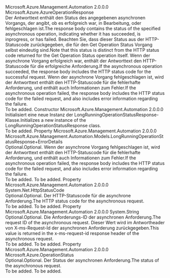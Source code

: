 <Type Name="LongRunningOperationStatusResponse" FullName="Microsoft.Azure.Management.Automation.Models.LongRunningOperationStatusResponse">
  <TypeSignature Language="C#" Value="public class LongRunningOperationStatusResponse : Microsoft.Azure.AzureOperationResponse" />
  <TypeSignature Language="ILAsm" Value=".class public auto ansi beforefieldinit LongRunningOperationStatusResponse extends Microsoft.Azure.AzureOperationResponse" />
  <TypeSignature Language="DocId" Value="T:Microsoft.Azure.Management.Automation.Models.LongRunningOperationStatusResponse" />
  <TypeSignature Language="VB.NET" Value="Public Class LongRunningOperationStatusResponse&#xA;Inherits AzureOperationResponse" />
  <TypeSignature Language="F#" Value="type LongRunningOperationStatusResponse = class&#xA;    inherit AzureOperationResponse" />
  <AssemblyInfo>
    <AssemblyName>Microsoft.Azure.Management.Automation</AssemblyName>
    <AssemblyVersion>2.0.0.0</AssemblyVersion>
  </AssemblyInfo>
  <Base>
    <BaseTypeName>Microsoft.Azure.AzureOperationResponse</BaseTypeName>
  </Base>
  <Interfaces />
  <Docs>
    <summary>
            <span data-ttu-id="a3998-101">Der Antworttext enthält den Status des angegebenen asynchronen Vorgangs, der angibt, ob es erfolgreich war, in Bearbeitung, oder fehlgeschlagen ist.</span><span class="sxs-lookup"><span data-stu-id="a3998-101">The response body contains the status of the specified asynchronous operation, indicating whether it has succeeded, is inprogress, or has failed.</span></span> <span data-ttu-id="a3998-102">Beachten Sie, dass dieser Status aus der HTTP-Statuscode zurückgegeben, die für den Get Operation Status Vorgang selbst eindeutig sind.</span><span class="sxs-lookup"><span data-stu-id="a3998-102">Note that this status is distinct from the HTTP status code returned for the Get Operation Status operation itself.</span></span>  <span data-ttu-id="a3998-103">Wenn der asynchrone Vorgang erfolgreich war, enthält der Antworttext den HTTP-Statuscode für die erfolgreiche Anforderung.</span><span class="sxs-lookup"><span data-stu-id="a3998-103">If the asynchronous operation succeeded, the response body includes the HTTP status code for the successful request.</span></span>  <span data-ttu-id="a3998-104">Wenn der asynchrone Vorgang fehlgeschlagen ist, wird der Antworttext enthält den HTTP-Statuscode für die fehlerhafte Anforderung, und enthält auch Informationen zum Fehler.</span><span class="sxs-lookup"><span data-stu-id="a3998-104">If the asynchronous operation failed, the response body includes the HTTP status code for the failed request, and also includes error information regarding the failure.</span></span>
            </summary>
    <remarks>To be added.</remarks>
  </Docs>
  <Members>
    <Member MemberName=".ctor">
      <MemberSignature Language="C#" Value="public LongRunningOperationStatusResponse ();" />
      <MemberSignature Language="ILAsm" Value=".method public hidebysig specialname rtspecialname instance void .ctor() cil managed" />
      <MemberSignature Language="DocId" Value="M:Microsoft.Azure.Management.Automation.Models.LongRunningOperationStatusResponse.#ctor" />
      <MemberSignature Language="VB.NET" Value="Public Sub New ()" />
      <MemberType>Constructor</MemberType>
      <AssemblyInfo>
        <AssemblyName>Microsoft.Azure.Management.Automation</AssemblyName>
        <AssemblyVersion>2.0.0.0</AssemblyVersion>
      </AssemblyInfo>
      <Parameters />
      <Docs>
        <summary>
            <span data-ttu-id="a3998-105">Initialisiert eine neue Instanz der LongRunningOperationStatusResponse-Klasse.</span><span class="sxs-lookup"><span data-stu-id="a3998-105">Initializes a new instance of the LongRunningOperationStatusResponse class.</span></span>
            </summary>
        <remarks>To be added.</remarks>
      </Docs>
    </Member>
    <Member MemberName="Error">
      <MemberSignature Language="C#" Value="public Microsoft.Azure.Management.Automation.Models.LongRunningOperationStatusResponse.ErrorDetails Error { get; set; }" />
      <MemberSignature Language="ILAsm" Value=".property instance class Microsoft.Azure.Management.Automation.Models.LongRunningOperationStatusResponse/ErrorDetails Error" />
      <MemberSignature Language="DocId" Value="P:Microsoft.Azure.Management.Automation.Models.LongRunningOperationStatusResponse.Error" />
      <MemberSignature Language="VB.NET" Value="Public Property Error As LongRunningOperationStatusResponse.ErrorDetails" />
      <MemberSignature Language="F#" Value="member this.Error : Microsoft.Azure.Management.Automation.Models.LongRunningOperationStatusResponse.ErrorDetails with get, set" Usage="Microsoft.Azure.Management.Automation.Models.LongRunningOperationStatusResponse.Error" />
      <MemberType>Property</MemberType>
      <AssemblyInfo>
        <AssemblyName>Microsoft.Azure.Management.Automation</AssemblyName>
        <AssemblyVersion>2.0.0.0</AssemblyVersion>
      </AssemblyInfo>
      <ReturnValue>
        <ReturnType>Microsoft.Azure.Management.Automation.Models.LongRunningOperationStatusResponse+ErrorDetails</ReturnType>
      </ReturnValue>
      <Docs>
        <summary>
            <span data-ttu-id="a3998-106">Optional.</span><span class="sxs-lookup"><span data-stu-id="a3998-106">Optional.</span></span> <span data-ttu-id="a3998-107">Wenn der asynchrone Vorgang fehlgeschlagen ist, wird der Antworttext enthält den HTTP-Statuscode für die fehlerhafte Anforderung, und enthält auch Informationen zum Fehler.</span><span class="sxs-lookup"><span data-stu-id="a3998-107">If the asynchronous operation failed, the response body includes the HTTP status code for the failed request, and also includes error information regarding the failure.</span></span>
            </summary>
        <value>To be added.</value>
        <remarks>To be added.</remarks>
      </Docs>
    </Member>
    <Member MemberName="HttpStatusCode">
      <MemberSignature Language="C#" Value="public System.Net.HttpStatusCode HttpStatusCode { get; set; }" />
      <MemberSignature Language="ILAsm" Value=".property instance valuetype System.Net.HttpStatusCode HttpStatusCode" />
      <MemberSignature Language="DocId" Value="P:Microsoft.Azure.Management.Automation.Models.LongRunningOperationStatusResponse.HttpStatusCode" />
      <MemberSignature Language="VB.NET" Value="Public Property HttpStatusCode As HttpStatusCode" />
      <MemberSignature Language="F#" Value="member this.HttpStatusCode : System.Net.HttpStatusCode with get, set" Usage="Microsoft.Azure.Management.Automation.Models.LongRunningOperationStatusResponse.HttpStatusCode" />
      <MemberType>Property</MemberType>
      <AssemblyInfo>
        <AssemblyName>Microsoft.Azure.Management.Automation</AssemblyName>
        <AssemblyVersion>2.0.0.0</AssemblyVersion>
      </AssemblyInfo>
      <ReturnValue>
        <ReturnType>System.Net.HttpStatusCode</ReturnType>
      </ReturnValue>
      <Docs>
        <summary>
            <span data-ttu-id="a3998-108">Optional.</span><span class="sxs-lookup"><span data-stu-id="a3998-108">Optional.</span></span> <span data-ttu-id="a3998-109">Der HTTP-Statuscode für die asynchrone Anforderung.</span><span class="sxs-lookup"><span data-stu-id="a3998-109">The HTTP status code for the asynchronous request.</span></span>
            </summary>
        <value>To be added.</value>
        <remarks>To be added.</remarks>
      </Docs>
    </Member>
    <Member MemberName="Id">
      <MemberSignature Language="C#" Value="public string Id { get; set; }" />
      <MemberSignature Language="ILAsm" Value=".property instance string Id" />
      <MemberSignature Language="DocId" Value="P:Microsoft.Azure.Management.Automation.Models.LongRunningOperationStatusResponse.Id" />
      <MemberSignature Language="VB.NET" Value="Public Property Id As String" />
      <MemberSignature Language="F#" Value="member this.Id : string with get, set" Usage="Microsoft.Azure.Management.Automation.Models.LongRunningOperationStatusResponse.Id" />
      <MemberType>Property</MemberType>
      <AssemblyInfo>
        <AssemblyName>Microsoft.Azure.Management.Automation</AssemblyName>
        <AssemblyVersion>2.0.0.0</AssemblyVersion>
      </AssemblyInfo>
      <ReturnValue>
        <ReturnType>System.String</ReturnType>
      </ReturnValue>
      <Docs>
        <summary>
            <span data-ttu-id="a3998-110">Optional.</span><span class="sxs-lookup"><span data-stu-id="a3998-110">Optional.</span></span> <span data-ttu-id="a3998-111">Die Anforderungs-ID der asynchronen Anforderung.</span><span class="sxs-lookup"><span data-stu-id="a3998-111">The request ID of the asynchronous request.</span></span> <span data-ttu-id="a3998-112">Dieser Wert wird im Antwortheader von X-ms-Request-Id der asynchronen Anforderung zurückgegeben.</span><span class="sxs-lookup"><span data-stu-id="a3998-112">This value is returned in the x-ms-request-id response header of the asynchronous request.</span></span>
            </summary>
        <value>To be added.</value>
        <remarks>To be added.</remarks>
      </Docs>
    </Member>
    <Member MemberName="Status">
      <MemberSignature Language="C#" Value="public Microsoft.Azure.OperationStatus Status { get; set; }" />
      <MemberSignature Language="ILAsm" Value=".property instance valuetype Microsoft.Azure.OperationStatus Status" />
      <MemberSignature Language="DocId" Value="P:Microsoft.Azure.Management.Automation.Models.LongRunningOperationStatusResponse.Status" />
      <MemberSignature Language="VB.NET" Value="Public Property Status As OperationStatus" />
      <MemberSignature Language="F#" Value="member this.Status : Microsoft.Azure.OperationStatus with get, set" Usage="Microsoft.Azure.Management.Automation.Models.LongRunningOperationStatusResponse.Status" />
      <MemberType>Property</MemberType>
      <AssemblyInfo>
        <AssemblyName>Microsoft.Azure.Management.Automation</AssemblyName>
        <AssemblyVersion>2.0.0.0</AssemblyVersion>
      </AssemblyInfo>
      <ReturnValue>
        <ReturnType>Microsoft.Azure.OperationStatus</ReturnType>
      </ReturnValue>
      <Docs>
        <summary>
            <span data-ttu-id="a3998-113">Optional.</span><span class="sxs-lookup"><span data-stu-id="a3998-113">Optional.</span></span> <span data-ttu-id="a3998-114">Der Status der asynchronen Anforderung.</span><span class="sxs-lookup"><span data-stu-id="a3998-114">The status of the asynchronous request.</span></span>
            </summary>
        <value>To be added.</value>
        <remarks>To be added.</remarks>
      </Docs>
    </Member>
  </Members>
</Type>